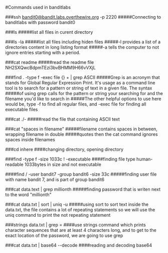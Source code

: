 #Commands used in banditlabs


###ssh bandit0@bandit.labs.overthewire.org -p 2220
#####Connecting to banditlabs with password bandit0

###ls
#####list all files in curent directory

###ls -la
#####list all files including hiden files
#####-l provides a list of a directories content in long listing format
#####-a tells the computer to not ignore entries starting with a period.

###cat readme
#####read the readme file   NH2SXQwcBdpmTEzi3bvBHMM9H66vVXjL 

###find . -type f -exec file {} + | grep ASCII
#####Grep is an acronym that stands for Global Regular Expression Print. It's usage as a command line tool is to search for a pattern or string of text in a given file. The syntax #####of using grep calls for the pattern or string your searching for and the filename you'd like to search in
#####The other helpful options to use here would be, type -f to find all regular files, and -exec file for finding all executable files

###cat ./-
#####read the file that containing ASCII text     

###cat "spaces in filename"
#####filename contains spaces in between, wrapping filename in double #####quotes then the cat command ignores spaces inside filenames

###cd inhere
####changing directory, opening directory

###find -type f -size 1033c ! -executable
####finding file type human-readable 1033bytes in size and not executable

####find / -user bandit7 -group bandit6 -size 33c
#####finding user file with name bandit 7, and is part of group bandit6

###cat data.text | grep millionth
#####finding password that is writen next to the word "millionth"

###cat data.txt | sort | uniq -u
#####using sort to sort text inside the data.txt, the file contains a lot of repeating statements so we will use the uniq command to print the not repeating statement

###strings data.txt | grep =
####use strings command which prints character sequences that are at least 4 characters long, and to get to the exact location of the password, we are going to use grep

###cat data.txt | base64 --decode
####reading and decoding base64  

